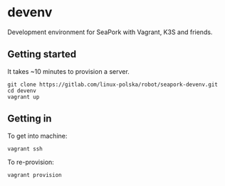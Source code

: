 # devenv

Development environment for SeaPork with Vagrant, K3S and friends.

## Getting started

It takes ~10 minutes to provision a server.

```
git clone https://gitlab.com/linux-polska/robot/seapork-devenv.git
cd devenv
vagrant up
```

## Getting in

To get into machine:

```
vagrant ssh
```

To re-provision:

```
vagrant provision
```

